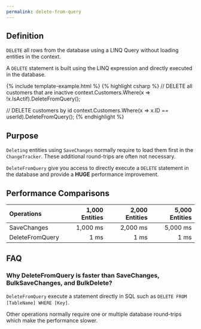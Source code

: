 ```yaml
---
permalink: delete-from-query
---
```


## Definition
`DELETE` all rows from the database using a LINQ Query without loading entities in the context.

A `DELETE` statement is built using the LINQ expression and directly executed in the database.

{% include template-example.html %} 
{% highlight csharp %}
// DELETE all customers that are inactive
context.Customers.Where(x => !x.IsActif).DeleteFromQuery();

// DELETE customers by id
context.Customers.Where(x => x.ID == userId).DeleteFromQuery();
{% endhighlight %}

## Purpose
`Deleting` entities using `SaveChanges` normally require to load them first in the `ChangeTracker`. These additional round-trips are often not necessary.

`DeleteFromQuery` give you access to directly execute a `DELETE` statement in the database and provide a **HUGE** performance improvement.

## Performance Comparisons

| Operations      | 1,000 Entities | 2,000 Entities | 5,000 Entities |
| :-------------- | -------------: | -------------: | -------------: |
| SaveChanges     | 1,000 ms       | 2,000 ms       | 5,000 ms       |
| DeleteFromQuery | 1 ms           | 1 ms           | 1 ms           |

## FAQ

### Why DeleteFromQuery is faster than SaveChanges, BulkSaveChanges, and BulkDelete?

`DeleteFromQuery` execute a statement directly in SQL such as `DELETE FROM [TableName] WHERE [Key]`. 

Other operations normally require one or multiple database round-trips which make the performance slower.